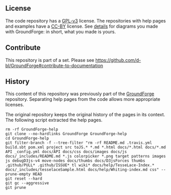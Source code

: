 License
-------

The code repository has a [GPL-v3](https://github.com/d-bl/GroundForge/blob/master/LICENSE)
license. The repositories with help pages and examples have a 
[CC-BY](http://creativecommons.org/licenses/by/4.0/) license. 
See [details](https://github.com/d-bl/GroundForge#licenses)
for diagrams you made with GroundForge: in short, what you made is yours.


Contribute
----------

This repository is part of a set. Please see https://github.com/d-bl/GroundForge#contribute-to-documentation


History
-------

This content of this repository was previously part of the [GroundForge](https://github.com/d-bl/GroundForge)
repository.
Separating help pages from the code allows more appropriate licenses.

The original repository keeps the original history of the pages in its context.
The following script extracted the help pages. 

    rm -rf GroundForge-help
    git clone --no-hardlinks GroundForge GroundForge-help
    cd GroundForge-help
    git filter-branch -f --tree-filter "rm -rf README.md .travis.yml build.sbt pom.xml project src toJS.* *.md *.html docs/*.html docs/*.md API _config.yml docs/API docs/css docs/images docs/js docs/_includes/README.md *.js colorpicker *.png target patterns images js debugD3js-v4 move-nodes docs/thumbs docs/D3jsForces thumbs .github/PULL* .github/ISSUE* tl wiki* docs/help/TesseLace-Index.* docs/_includes/tesselaceSample.html docs/help/Whiting-index.md css" --prune-empty HEAD
    git reset --hard
    git gc --aggressive
    git prune
 
